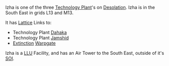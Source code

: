 Izha is one of the three [Technology Plant](../locations/Technology_Plant.md)'s
on [Desolation](../locations/Desolation.md). Izha is in the South East in grids
L13 and M13.

It has [Lattice](../terminology//Lattice.md) Links to:

- Technology Plant [Dahaka](Dahaka.md)
- Technology Plant [Jamshid](Jamshid.md)
- [Extinction](../locations/Extinction.md) [Warpgate](../locations/Warpgate.md)

Izha is a [LLU](../terminology/Lattice_Logic_Unit.md) Facility, and has an Air Tower to the
South East, outside of it's [SOI](../locations/Sphere_of_Influence.md).

<!--[Category:Facilities](Category:Facilities.md)-->
